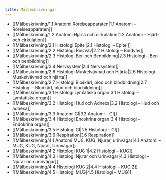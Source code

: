 ```yaml
---
title: Målbeskrivningar
---
```


- [[Målbeskrivning/1.1 Anatomi Rörelseapparaten|1.1 Anatomi – Rörelseapparaten]]
- [[Målbeskrivning/1.2 Anatomi Hjärta och cirkulation|1.2 Anatomi – Hjärt- och cirkulation]]
- [[Målbeskrivning/2.1 Histologi Epitel|2.1 Histologi – Epitel]]
- [[Målbeskrivning/2.2 Histologi Bindväv|2.2 Histologi – Bindväv]]
- [[Målbeskrivning/2.3 Histologi Ben och Benbildning|2.3 Histologi – Ben och benbildning]]
- [[Målbeskrivning/2.4 Nervsystem|2.4 Nervsystem]]
- [[Målbeskrivning/2.6 Histologi Muskelvävnad och Hjärta|2.6 Histologi – Muskelvävnad och hjärta]]
- [[Målbeskrivning/2.7 Histologi Blodkärl, blod och blodbildning|2.7 Histologi – Blodkärl, blod och blodbildning]]
- [[Målbeskrivning/3.1 Histologi Lymfatiska organ|3.1 Histologi – Lymfatiska organ]]
- [[Målbeskrivning/3.2 Histologi Hud och Adnexa|3.2 Histologi – Hud och adnexa]]
- [[Målbeskrivning/3.3 Anatomi GI|3.3 Anatomi – GI]]
- [[Målbeskrivning/3.4 Histologi Endokrina organ|3.4 Histologi – Endokrina organ]]
- [[Målbeskrivning/3.5 Histologi GI|3.5 Histologi – GI]]
- [[Målbeskrivning/3.6 Respiration|3.6 Respiration]]
- [[Målbeskrivning/4.1 Anatomi MUG, KUG, Njurar, urinvägar|4.1 Anatomi – MUG, KUG, Njurar, Urinvägar]]
- [[Målbeskrivning/4.2 Histologi KUG 1|4.2 Histologi – KUG]]
- [[Målbeskrivning/4.3 Histologi Njurar och Urinvägar|4.3 Histologi – Njurar och urinvägar]]
- [[Målbeskrivning/4.4 Histologi KUG 2|4.4 Histologi – KUG 2]]
- [[Målbeskrivning/4.5 Histologi MUG|4.5 Histologi – MUG]]
